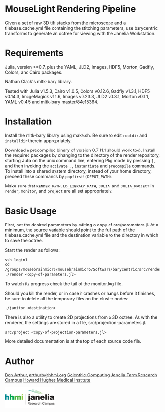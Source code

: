 MouseLight Rendering Pipeline
=============================

Given a set of raw 3D tiff stacks from the microscope and a tilebase.cache.yml
file containing the stitching parameters, use barycentric transforms to
generate an octree for viewing with the Janelia Workstation.


Requirements
============

Julia, version >=0.7, plus the YAML, JLD2, Images, HDF5, Morton, Gadfly,
Colors, and Cairo packages.

Nathan Clack's mltk-bary library.

Tested with Julia v1.5.3, Cairo v1.0.5, Colors v0.12.6, Gadfly v1.3.1, HDF5
v0.14.3, ImageMagick v1.1.6, Images v0.23.3, JLD2 v0.3.1, Morton v0.1.1,
YAML v0.4.5 and mltk-bary master/84e15364.



Installation
============

Install the mltk-bary library using make.sh.  Be sure to edit ```rootdir```
and ```installdir``` therein appropriately.

Download a precompiled binary of version 0.7 (1.1 should work too).  Install
the required packages by changing to the directory of the render repository,
starting Julia on the unix command line, entering Pkg mode by pressing `]`,
and then invoking the `activate .`, `instantiate` and `precompile` commands.
To install into a shared system directory, instead of your home directory,
preceed these commands by `popfirst!(DEPOT_PATH)`.


Make sure that ```RENDER_PATH```, ```LD_LIBRARY_PATH```, ```JULIA```,
and ```JULIA_PROJECT``` in ```render```, ```monitor```, and ```project```
are all set appropriately.


Basic Usage
===========

First, set the desired parameters by editing a copy of src/parameters.jl.
At a minimum, the source variable should point to the full path of the
tilebase.cache.yml file and the destination variable to the directory in
which to save the octree.

Start the render as follows:

```
ssh login1
cd /groups/mousebrainmicro/mousebrainmicro/Software/barycentric/src/render
./render <copy-of-parameters.jl>
```

To watch its progress check the tail of the monitor.log file.

Should you kill the render, or in case it crashes or hangs before it finishes,
be sure to delete all the temporary files on the cluster nodes:

```
./janitor <destination>
```

There is also a utility to create 2D projections from a 3D octree.  As with
the renderer, the settings are stored in a file, src/projection-parameters.jl.

```
src/project <copy-of-projection-parameters.jl>
```

More detailed documentation is at the top of each source code file.


Author
======

[Ben Arthur](http://www.janelia.org/people/research-resources-staff/ben-arthur), arthurb@hhmi.org
[Scientific Computing](http://www.janelia.org/research-resources/computing-resources)
[Janelia Farm Research Campus](http://www.janelia.org)
[Howard Hughes Medical Institute](http://www.hhmi.org)

[![Picture](/hhmi_janelia_160px.png)](http://www.janelia.org)
